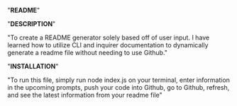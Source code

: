 "**README**"


"**DESCRIPTION**"

"To create a README generator solely based off of user input. I have learned how to utilize CLI and inquirer documentation to dynamically generate a readme file without needing to use Github."

"**INSTALLATION**"

"To run this file, simply run node index.js on your terminal, enter information in the upcoming prompts, push your code into Github, go to Github, refresh, and see the latest information from your readme file"

